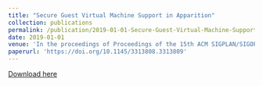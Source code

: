 ```yaml
---
title: "Secure Guest Virtual Machine Support in Apparition"
collection: publications
permalink: /publication/2019-01-01-Secure-Guest-Virtual-Machine-Support-in-Apparition
date: 2019-01-01
venue: 'In the proceedings of Proceedings of the 15th ACM SIGPLAN/SIGOPS International Conference on Virtual Execution Environments'
paperurl: 'https://doi.org/10.1145/3313808.3313809'
---
```

[Download here](http://kdharsee.github.io/files/shade:johnson:vee2019.pdf)

